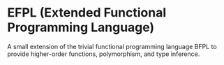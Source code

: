 # EFPL (Extended Functional Programming Language)
A small extension of the trivial functional programming language BFPL to provide higher-order functions, polymorphism, and type inference.